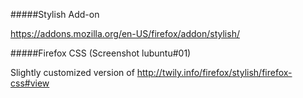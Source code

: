 #####Stylish Add-on

https://addons.mozilla.org/en-US/firefox/addon/stylish/

#####Firefox CSS (Screenshot lubuntu#01)

Slightly customized version of http://twily.info/firefox/stylish/firefox-css#view
